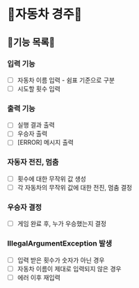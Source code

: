 # 🚗자동차 경주🚗
## 📃기능 목록📃

### 입력 기능
- [ ] 자동차 이름 입력 - 쉼표 기준으로 구분
- [ ] 시도할 횟수 입력

### 출력 기능
- [ ] 실행 결과 출력
- [ ] 우승자 출력
- [ ] [ERROR] 메시지 출력

### 자동자 전진, 멈춤
- [ ] 횟수에 대한 무작위 값 생성
- [ ] 각 자동차의 무작위 값에 대한 전진, 멈춤 결정

### 우승자 결정
- [ ] 게임 완료 후, 누가 우승했는지 결정

### IllegalArgumentException 발생
- [ ] 입력 받은 횟수가 숫자가 아닌 경우
- [ ] 자동차 이름이 제대로 입력되지 않은 경우
- [ ] 에러 이후 재입력